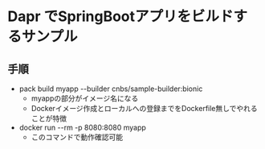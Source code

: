 # Dapr でSpringBootアプリをビルドするサンプル

## 手順
- pack build myapp --builder cnbs/sample-builder:bionic
  - myappの部分がイメージ名になる
  - Dockerイメージ作成とローカルへの登録までをDockerfile無しでやれることが特徴
- docker run --rm -p 8080:8080 myapp
  - このコマンドで動作確認可能